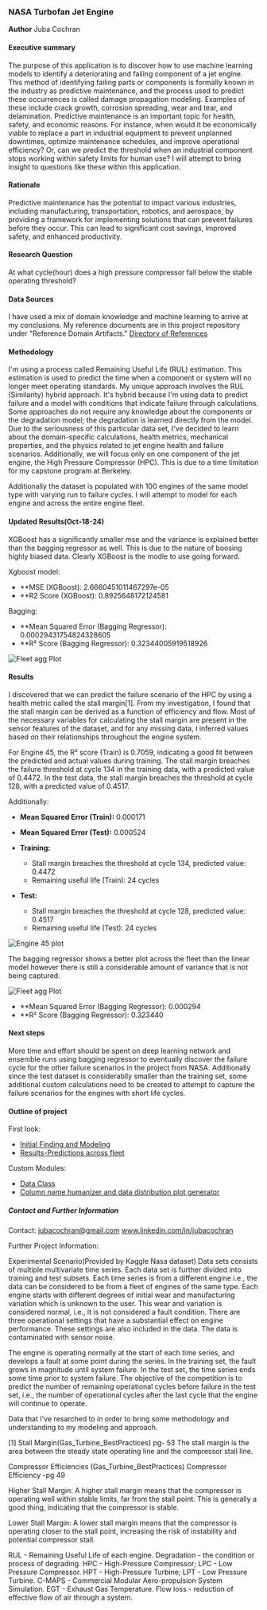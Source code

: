 ### NASA Turbofan Jet Engine

**Author**
Juba Cochran

#### Executive summary
The purpose of this application is to discover how to use machine learning models to identify a deteriorating and failing component of a jet engine. This method of identifying failing parts or components is formally known in the industry as predictive maintenance, and the process used to predict these occurrences is called damage propagation modeling. Examples of these include crack growth, corrosion spreading, wear and tear, and delamination. Predictive maintenance is an important topic for health, safety, and economic reasons. For instance, when would it be economically viable to replace a part in industrial equipment to prevent unplanned downtimes, optimize maintenance schedules, and improve operational efficiency? Or, can we predict the threshold when an industrial component stops working within safety limits for human use? I will attempt to bring insight to questions like these within this application.


#### Rationale
Predictive maintenance has the potential to impact various industries, including manufacturing, transportation, robotics, and aerospace, by providing a framework for implementing solutions that can prevent failures before they occur. This can lead to significant cost savings, improved safety, and enhanced productivity.

#### Research Question
At what cycle(hour) does a high pressure compressor fall below the stable operating threshold?

#### Data Sources
I have used a mix of domain knowledge and machine learning to arrive at my conclusions. My reference documents are in this project repository under "Reference Domain Artifacts."
[Directory of References](https://github.com/jubacochran/capstone/blob/main/Reference%20Domain%20Artifacts)



#### Methodology
I'm using a process called Remaining Useful Life (RUL) estimation. This estimation is used to predict the time when a component or system will no longer meet operating standards. My unique approach involves the RUL (Similarity) hybrid approach. It's hybrid because I'm using data to predict failure and a model with conditions that indicate failure through calculations. Some approaches do not require any knowledge about the components or the degradation model; the degradation is learned directly from the model. Due to the seriousness of this particular data set, I've decided to learn about the domain-specific calculations, health metrics, mechanical properties, and the physics related to jet engine health and failure scenarios. Additionally, we will focus only on one component of the jet engine, the High Pressure Compressor (HPC). This is due to a time limitation for my capstone program at Berkeley. 

Additionally the dataset is populated with 100 engines of the same model type with varying run to failure cycles. I will attempt to model for each engine and across the entire engine fleet. 


#### Updated Results(Oct-18-24)

XGBoost has a significantly smaller mse and the variance is explained better than the bagging regressor as well. This is due to the nature of boosing highly biased data. Clearly XGBoost is the modle to use going forward.


Xgboost model:
- **MSE (XGBoost): 2.6660451011467297e-05
- **R2 Score (XGBoost): 0.8925648172124581

Bagging:
- **Mean Squared Error (Bagging Regressor): 0.00029431754824328605
- **R² Score (Bagging Regressor): 0.32344005919518926

![Fleet agg Plot](xgboost.png)


#### Results
I discovered that we can predict the failure scenario of the HPC by using a health metric called the stall margin[1]. From my investigation, I found that the stall margin can be derived as a function of efficiency and flow. Most of the necessary variables for calculating the stall margin are present in the sensor features of the dataset, and for any missing data, I inferred values based on their relationships throughout the engine system.

For Engine 45, the R² score (Train) is 0.7059, indicating a good fit between the predicted and actual values during training. The stall margin breaches the failure threshold at cycle 134 in the training data, with a predicted value of 0.4472. In the test data, the stall margin breaches the threshold at cycle 128, with a predicted value of 0.4517.

Additionally:

- **Mean Squared Error (Train):** 0.000171
- **Mean Squared Error (Test):** 0.000524

- **Training:**
  - Stall margin breaches the threshold at cycle 134, predicted value: 0.4472
  - Remaining useful life (Train): 24 cycles

- **Test:**
  - Stall margin breaches the threshold at cycle 128, predicted value: 0.4517
  - Remaining useful life (Test): 24 cycles


![Engine 45 plot](engine45.png)

The bagging regressor shows a better plot across the fleet than the linear model however there is still a considerable amount of variance that is not being captured. 

![Fleet agg Plot](fleetmodel.png)

- **Mean Squared Error (Bagging Regressor): 0.000294
- **R² Score (Bagging Regressor): 0.323440



#### Next steps
More time and effort should be spent on deep learning network and ensemble runs using bagging regressor to eventually discover the failure cycle for the other failure scenarios in the project from NASA. Additionally since the test dataset is considerablly smaller than the training set, some additional custom calculations need to be created to attempt to capture the failure scenarios for the engines with short life cycles. 

#### Outline of project
First look:
- [Initial Finding and Modeling](https://github.com/jubacochran/capstone/blob/main/training_dataset_explore.ipynb)
- [Results-Predictions across fleet](https://github.com/jubacochran/capstone/blob/main/results_RUL.py.ipynb)

Custom Modules:
- [Data Class](https://github.com/jubacochran/capstone/blob/main/stall_margin_formulas.py)
- [Column name humanizer and data distribution plot generator](https://github.com/jubacochran/capstone/blob/main/FirstSteps.py)




##### Contact and Further Information
Contact:
jubacochran@gmail.com
www.linkedin.com/in/jubacochran

Further Project Information:

Experimental Scenario(Provided by Kaggle Nasa dataset)
Data sets consists of multiple multivariate time series. Each data set is further divided into training and test subsets. Each time series is from a different engine i.e., the data can be considered to be from a fleet of engines of the same type. Each engine starts with different degrees of initial wear and manufacturing variation which is unknown to the user. This wear and variation is considered normal, i.e., it is not considered a fault condition. There are three operational settings that have a substantial effect on engine performance. These settings are also included in the data. The data is contaminated with sensor noise.

The engine is operating normally at the start of each time series, and develops a fault at some point during the series. In the training set, the fault grows in magnitude until system failure. In the test set, the time series ends some time prior to system failure. The objective of the competition is to predict the number of remaining operational cycles before failure in the test set, i.e., the number of operational cycles after the last cycle that the engine will continue to operate. 


Data that I've resarched to in order to bring some methodology and understanding to my modeling and approach.

[1] Stall Margin(Gas_Turbine_BestPractices) pg- 53
 The  stall margin is the area between the steady 
state operating line and the compressor stall line.

Compressor Efficiencies (Gas_Turbine_BestPractices)
Compressor Efficiency -pg 49

Higher Stall Margin: A higher stall margin means that the compressor is operating well within stable limits, far from the stall point. This is generally a good thing, indicating that the compressor is stable.

Lower Stall Margin: A lower stall margin means that the compressor is operating closer to the stall point, increasing the risk of instability and potential compressor stall.

RUL - Remaining Useful Life of each engine.
Degradation - the condition or process of degrading.
HPC - High-Pressure Compressor; LPC - Low Pressure Compressor.
HPT - High-Pressure Turbine; LPT - Low Pressure Turbine.
C-MAPS - Commercial Modular Aero-propulsion System Simulation.
EGT - Exhaust Gas Temperature.
Flow loss - reduction of effective flow of air through a system.